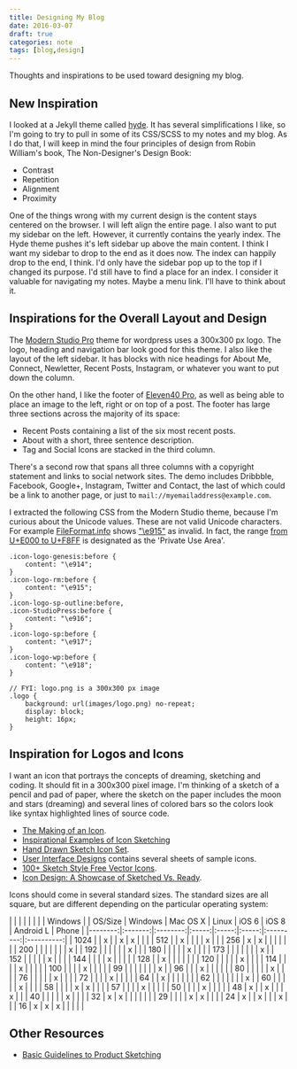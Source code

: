 ```yaml
---
title: Designing My Blog
date: 2016-03-07
draft: true
categories: note
tags: [blog,design]
---
```


Thoughts and inspirations to be used toward designing my blog.
<!--more-->

## New Inspiration
I looked at a Jekyll theme called [hyde](https://github.com/JuanjoSalvador/hyde). It has several simplifications I like, so I'm going to try to pull in some of its CSS/SCSS to my notes and my blog. As I do that, I will keep in mind the four principles of design from Robin William's book, The Non-Designer's Design Book:

- Contrast
- Repetition
- Alignment
- Proximity

One of the things wrong with my current design is the content stays centered on the browser. I will left align the entire page. I also want to put my sidebar on the left. However, it currently contains the yearly index. The Hyde theme pushes it's left sidebar up above the main content. I think I want my sidebar to drop to the end as it does now. The index can happily drop to the end, I think. I'd only have the sidebar pop up to the top if I changed its purpose. I'd still have to find a place for an index. I consider it valuable for navigating my notes. Maybe a menu link. I'll have to think about it.

## Inspirations for the Overall Layout and Design
The [Modern Studio Pro](http://my.studiopress.com/themes/modern-studio/#demo-full) theme for wordpress uses a 300x300 px logo. The logo, heading and navigation bar look good for this theme. I also like the layout of the left sidebar. It has blocks with nice headings for About Me, Connect, Newletter, Recent Posts, Instagram, or whatever you want to put down the column.

On the other hand, I like the footer of [Eleven40 Pro](http://my.studiopress.com/themes/eleven40/#demo-full), as well as being able to place an image to the left, right or on top of a post. The footer has large three sections across the majority of its space:

- Recent Posts containing a list of the six most recent posts.
- About with a short, three sentence description.
- Tag and Social Icons are stacked in the third column.

There's a second row that spans all three columns with a copyright statement and links to social network sites. The demo includes Dribbble, Facebook, Google+, Instagram, Twitter and Contact, the last of which could be a link to another page, or just to `mail://myemailaddress@example.com`.

I extracted the following CSS from the Modern Studio theme, because I'm curious about the Unicode values. These are not valid Unicode characters. For example [FileFormat.info](http://www.fileformat.info/index.htm) shows ["\e915"](http://www.fileformat.info/info/unicode/char/e915/index.htm) as invalid. In fact, the range [from U+E000 to U+F8FF](http://www.fileformat.info/info/unicode/block/private_use_area/index.htm) is designated as the 'Private Use Area'.

```
.icon-logo-genesis:before {
	content: "\e914";
}
.icon-logo-rm:before {
	content: "\e915";
}
.icon-logo-sp-outline:before,
.icon-StudioPress:before {
	content: "\e916";
}
.icon-logo-sp:before {
	content: "\e917";
}
.icon-logo-wp:before {
	content: "\e918";
}

// FYI: logo.png is a 300x300 px image
.logo {
	background: url(images/logo.png) no-repeat;
	display: block;
	height: 16px;
}
```

## Inspiration for Logos and Icons
I want an icon that portrays the concepts of dreaming, sketching and coding. It should fit in a 300x300 pixel image. I'm thinking of a sketch of a pencil and pad of paper, where the sketch on the paper includes the moon and stars (dreaming) and several lines of colored bars so the colors look like syntax highlighted lines of source code.

- [The Making of an Icon](http://www.pixelresort.com/blog/the-making-of-an-icon/).
- [Inspirational Examples of Icon Sketching](http://speckyboy.com/2013/09/18/icon-sketching/)
- [Hand Drawn Sketch Icon Set](http://www.webiconset.com/hand-drawn-sketch-icon-set/).
- [User Interface Designs](http://userinterfacedesigns.blogspot.com/2010_10_01_archive.html) contains several sheets of sample icons.
- [100+ Sketch Style Free Vector Icons](http://graphicdesignjunction.com/2013/12/line-style-free-vector-icons/).
- [Icon Design: A Showcase of Sketched Vs. Ready](http://www.hongkiat.com/blog/sketched-final-icon-design/).

Icons should come in several standard sizes. The standard sizes are all square, but are different depending on the particular operating system:

|         |         |          |       |       |       |           |   Windows  |
| OS/Size | Windows | Mac OS X | Linux | iOS 6 | iOS 8 | Android L |    Phone   |
|--------:|:-------:|:--------:|:-----:|:-----:|:-----:|:---------:|:----------:|
| 1024    |         |    x     |       |   x   |   x   |           |            |
|  512    |         |    x     |       |       |       |     x     |            |
|  256    |    x    |    x     |       |       |       |           |            |
|  200    |         |          |       |       |       |           |      x     |
|  192    |         |          |       |       |       |     x     |            |
|  180    |         |          |       |       |   x   |           |            |
|  173    |         |          |       |       |       |           |      x     |
|  152    |         |          |       |       |   x   |           |            |
|  144    |         |          |       |   x   |       |           |            |
|  128    |         |     x    |       |       |       |           |            |
|  120    |         |          |       |       |   x   |           |            |
|  114    |         |          |       |   x   |       |           |            |
|  100    |         |          |       |   x   |       |           |            |
|   99    |         |          |       |       |       |           |      x     |
|   96    |         |          |   x   |       |       |           |            |
|   80    |         |          |       |       |   x   |           |            |
|   76    |         |          |       |       |   x   |           |            |
|   72    |         |          |       |   x   |       |           |            |
|   64    |         |     x    |       |       |       |           |            |
|   62    |         |          |       |       |       |           |      x     |
|   60    |         |          |       |       |   x   |           |            |
|   58    |         |          |       |   x   |   x   |           |            |
|   57    |         |          |       |   x   |       |           |            |
|   50    |         |          |       |   x   |       |           |            |
|   48    |    x    |          |   x   |       |       |     x     |            |
|   40    |         |          |       |       |   x   |           |            |
|   32    |    x    |     x    |       |       |       |           |            |
|   29    |         |          |       |   x   |   x   |           |            |
|   24    |    x    |          |   x   |       |       |     x     |            |
|   16    |    x    |     x    |   x   |       |       |           |            |

## Other Resources
- [Basic Guidelines to Product Sketching](http://www.hongkiat.com/blog/basic-guidelines-to-product-sketching/)

